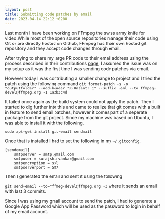```yaml
---
layout: post
title: Submitting code patches by email
date: 2023-04-14 22:12 +0200
---
```

Last month I have been working on FFmpeg the swiss army knife for video.While most of the open source repositories manage their code using Git or are directly hosted on Github, FFmpeg has their own hosted git repository and they accept code changes through email.

After trying to share my large PR code to their email address using the process described in their contributions [page](https://ffmpeg.org/developer.html#toc-Submitting-patches-1), I assumed the issue was on my setup as it was the first time I was sending code patches via email.

However today I was contributing a smaller change to project and I tried the patch using the following command
`git format-patch -s -o "outputfolder" --add-header "X-Unsent: 1" --suffix .eml --to ffmpeg-devel@ffmpeg.org -1 1a2b3c4d`

It failed once again as the build system could not apply the patch.
Then I started to dig further into this and came to realize that git comes with a built in feature to send email patches, however it comes part of a seperate package from the git project.
Since my machine was based on Ubuntu, I was able to install it with the following.

`sudo apt-get install git-email sendmail`

Once that is installed I had to set the following in my `~/.gitconfig`.
```
[sendemail]
	smtpserver = smtp.gmail.com
	smtpuser = surajshirvankar@gmail.com
	smtpencryption = ssl
	smtpserverport = 587
```
Then I generated the email and sent it using the following 

`git send-email --to="ffmeg-devel@ffmpeg.org -3` where it sends an email with last 3 commits.

Since I was using my gmail account to send the patch, I had to generate a Google App Password which will be used as the password to login in behalf of my email account.